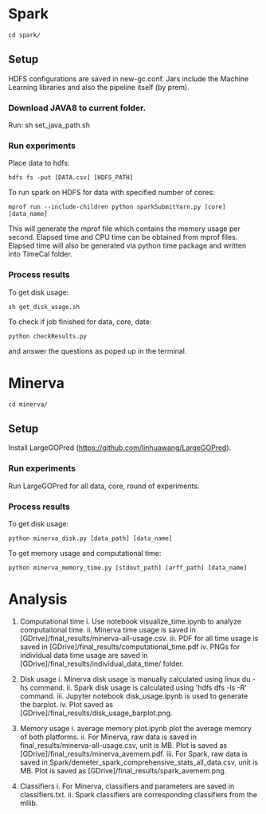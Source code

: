 # Spark

	cd spark/

## Setup
HDFS configurations are saved in new-gc.conf. Jars include the Machine Learning libraries and also the pipeline itself (by prem).  
### Download JAVA8 to current folder.
Run:
	sh set_java_path.sh

### Run experiments
Place data to hdfs:

	hdfs fs -put [DATA.csv] [HDFS_PATH]
	
To run spark on HDFS for data with specified number of cores:

	mprof run --include-children python sparkSubmitYarn.py [core] [data_name] 

This will generate the mprof file which contains the memory usage per second. Elapsed time and CPU time can be obtained from mprof files.
Elapsed time will also be generated via python time package and written into TimeCal folder. 

### Process results
To get disk usage:
	
	sh get_disk_usage.sh

To check if job finished for data, core, date:

	python checkResults.py

and answer the questions as poped up in the terminal.


# Minerva

	cd minerva/

## Setup
Install LargeGOPred (https://github.com/linhuawang/LargeGOPred).

### Run experiments
Run LargeGOPred for all data, core, round of experiments.

### Process results
To get disk usage:

	python minerva_disk.py [data_path] [data_name]

To get memory usage and computational time:
	
	python minerva_memory_time.py [stdout_path] [arff_path] [data_name]

# Analysis
1. Computational time 
	i. Use notebook visualize_time.ipynb to analyze computaitonal time.
	ii. Minerva time usage is saved in [GDrive]/final_results/minerva-all-usage.csv.
	iii. PDF for all time usage is saved in [GDrive]/final_results/computational_time.pdf
	iv. PNGs for individual data time usage are saved in [GDrive]/final_results/individual_data_time/ folder.

2. Disk usage 
	i. Minerva disk usage is manually calculated using linux du -hs command.
	ii. Spark disk usage is calculated using 'hdfs dfs -ls -R' command.
	iii. Jupyter notebook disk_usage.ipynb is used to generate the barplot.
	iv. Plot saved as [GDrive]/final_results/disk_usage_barplot.png. 

3. Memory usage 
	i. average memory plot.ipynb plot the average memory of both platforms.
	ii. For Minerva, raw data is saved in final_results/minerva-all-usage.csv, unit is MB. Plot is saved as [GDrive]/final_results/minerva_avemem.pdf.
	iii. For Spark, raw data is saved in Spark/demeter_spark_comprehensive_stats_all_data.csv, unit is MB. Plot is saved as [GDrive]/final_results/spark_avemem.png.

4. Classifiers
	i. For Minerva, classifiers and parameters are saved in classifiers.txt.
	ii. Spark classifiers are corresponding classifiers from the mllib.
